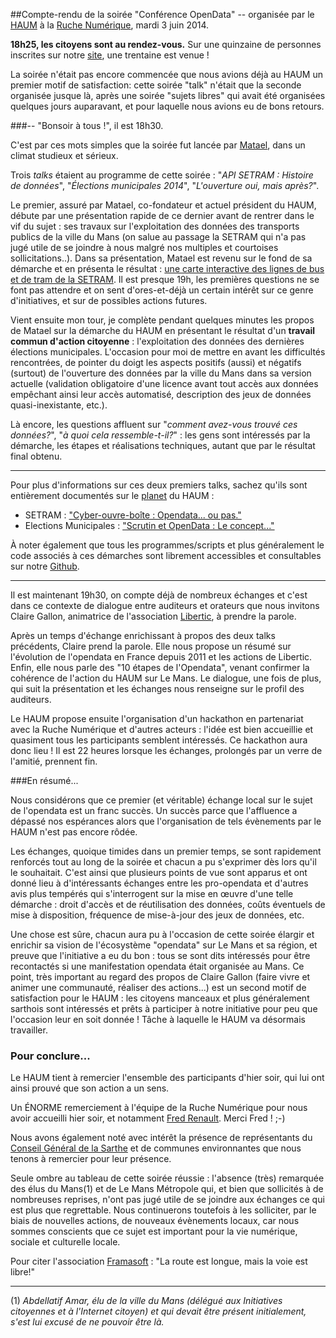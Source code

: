 <!--t Retour sur la Conférence OpenData du HAUM t-->

##Compte-rendu de la soirée "Conférence OpenData"
-- organisée par le  [HAUM][1] à la [Ruche Numérique][2], mardi 3 juin 2014.

**18h25, les citoyens sont au rendez-vous.**
Sur une quinzaine de personnes inscrites sur notre [site][3], une trentaine est venue !

La soirée n'était pas encore commencée que nous avions déjà au HAUM un premier motif de satisfaction: cette soirée "talk" n'était que la seconde organisée jusque là, après une soirée "sujets libres" qui avait été organisées quelques jours auparavant, et pour laquelle nous avions eu de bons retours.

###-- "Bonsoir à tous !", il est 18h30.

C'est par ces mots simples que la soirée fut lancée par [Matael][4], dans un climat studieux et sérieux.

Trois *talks* étaient au programme de cette soirée : "*API SETRAM : Histoire de données*", "*Élections municipales 2014*", "*L'ouverture oui, mais après?*".

Le premier, assuré par Matael, co-fondateur et actuel président du HAUM, débute par une présentation rapide de ce dernier avant de rentrer dans le vif du sujet : ses travaux sur l'exploitation des données des transports publics de la ville du Mans (on salue au passage la SETRAM qui n'a pas jugé utile de se joindre à nous malgré nos multiples et courtoises sollicitations..).
Dans sa présentation, Matael est revenu sur le fond de sa démarche et en présenta le résultat : [une carte interactive des lignes de bus et de tram de la SETRAM][5].
Il est presque 19h, les premières questions ne se font pas attendre et on sent d'ores-et-déjà un certain intérêt sur ce genre d'initiatives, et sur de possibles actions futures.

Vient ensuite mon tour, je complète pendant quelques minutes les propos de Matael sur la démarche du HAUM en présentant le résultat d'un **travail commun d'action citoyenne** : l'exploitation des données des dernières élections municipales.
L'occasion pour moi de mettre en avant les difficultés rencontrées, de pointer du doigt les aspects positifs (aussi) et négatifs (surtout) de l'ouverture des données par la ville du Mans dans sa version actuelle (validation obligatoire d'une licence avant tout accès aux données empêchant ainsi leur accès automatisé, description des jeux de données quasi-inexistante, etc.).

Là encore, les questions affluent sur "*comment avez-vous trouvé ces données?*", "*à quoi cela ressemble-t-il?*" : les gens sont intéressés par la démarche, les étapes et réalisations techniques, autant que par le résultat final obtenu.


----------


Pour plus d'informations sur ces deux premiers talks, sachez qu'ils sont entièrement documentés sur le [planet][6] du HAUM :

 - SETRAM : ["Cyber-ouvre-boîte : Opendata... ou pas."][7]
 - Elections Municipales : ["Scrutin et OpenData : Le concept..."][8]

À noter également que tous les programmes/scripts et plus généralement le code associés à ces démarches sont librement accessibles et consultables sur notre [Github][9].


----------


Il est maintenant 19h30, on compte déjà de nombreux échanges et c'est dans ce contexte de dialogue entre auditeurs et orateurs que nous invitons Claire Gallon, animatrice de l'association [Libertic][10], à prendre la parole.

Après un temps d'échange enrichissant à propos des deux talks précédents, Claire prend la parole.
Elle nous propose un résumé sur l'évolution de l'opendata en France depuis 2011 et les actions de Libertic. Enfin, elle nous parle des "10 étapes de l'Opendata", venant confirmer la cohérence de l'action du HAUM sur Le Mans.
Le dialogue, une fois de plus, qui suit la présentation et les échanges nous renseigne sur le profil des auditeurs.

Le HAUM propose ensuite l'organisation d'un hackathon en partenariat avec la Ruche Numérique et d'autres acteurs : l'idée est bien accueillie et quasiment tous les participants semblent intéressés. Ce hackathon aura donc lieu !
Il est 22 heures lorsque les échanges, prolongés par un verre de l'amitié, prennent fin.

###En résumé...
    
Nous considérons que ce premier (et véritable) échange local sur le sujet de l'opendata est un franc succès.
Un succès parce que l'affluence a dépassé nos espérances alors que l'organisation de tels évènements par le HAUM n'est pas encore rôdée.
    
Les échanges, quoique timides dans un premier temps, se sont rapidement renforcés tout au long de la soirée et chacun a pu s'exprimer dès lors qu'il le souhaitait.
C'est ainsi que plusieurs points de vue sont apparus et ont donné lieu à d'intéressants échanges entre les pro-opendata et d'autres avis plus tempérés qui s'interrogent sur la mise en œuvre d'une telle démarche : droit d'accès et de réutilisation des données, coûts éventuels de mise à disposition, fréquence de mise-à-jour des jeux de données, etc.

Une chose est sûre, chacun aura pu à l'occasion de cette soirée élargir et enrichir sa vision de l'écosystème "opendata" sur Le Mans et sa région, et preuve que l'initiative a eu du bon : tous se sont dits intéressés pour être recontactés si une manifestation opendata était organisée au Mans.
Ce point, très important au regard des propos de Claire Gallon (faire vivre et animer une communauté, réaliser des actions...) est un second motif de satisfaction pour le HAUM : les citoyens manceaux et plus généralement sarthois sont intéressés et prêts à participer à notre initiative pour peu que l'occasion leur en soit donnée !
Tâche à laquelle le HAUM va désormais travailler.

### Pour conclure...

Le HAUM tient à remercier l'ensemble des participants d'hier soir, qui lui ont ainsi prouvé que son action a un sens.

Un ÉNORME remerciement à l'équipe de la Ruche Numérique pour nous avoir accueilli hier soir, et notamment [Fred Renault][11]. Merci Fred ! ;-)

Nous avons également noté avec intérêt la présence de représentants du [Conseil Général de la Sarthe][12] et de communes environnantes que nous tenons à remercier pour leur présence.

Seule ombre au tableau de cette soirée réussie : l'absence (très) remarquée des élus du Mans(1) et de Le Mans Métropole qui, et bien que sollicités à de nombreuses reprises, n'ont pas jugé utile de se joindre aux échanges ce qui est plus que regrettable. Nous continuerons toutefois à les solliciter, par le biais de nouvelles actions, de nouveaux évènements locaux, car nous sommes conscients que ce sujet est important pour la vie numérique, sociale et culturelle locale.

Pour citer l'association [Framasoft][13] : "La route est longue, mais la voie est libre!"


----------


(1) *Abdellatif Amar, élu de la ville du Mans (délégué aux Initiatives citoyennes et à l'Internet citoyen) et qui devait être présent initialement, s'est lui excusé de ne pouvoir être là.*


  [1]: http://haum.org/
  [2]: http://www.laruchenumerique.com/
  [3]: talks.haum.org
  [4]: http://matael.org/
  [5]: http://matael.org/~matael/timeoMAP/
  [6]: http://blog.matael.org/writing/cyber-ouvre-boite-opendata-ou-pas/
  [7]: http://blog.matael.org/writing/cyber-ouvre-boite-opendata-ou-pas/
  [8]: http://blog.matael.org/writing/scrutin-et-opendata-le-concept/
  [9]: https://github.com/haum
  [10]: https://libertic.wordpress.com/
  [11]: https://twitter.com/renaultfred
  [12]: http://www.cg72.fr/
  [13]: http://www.framasoft.net/
